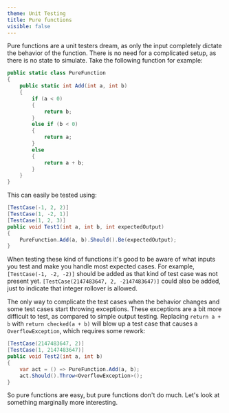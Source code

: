 ```yaml
---
theme: Unit Testing
title: Pure functions
visible: false
---
```


Pure functions are a unit testers dream, as only the input completely dictate the behavior of the function. There is no need for a complicated setup, as there is no state to simulate. Take the following function for example:

```csharp
public static class PureFunction
{
    public static int Add(int a, int b)
    {
        if (a < 0)
        {
            return b;
        }
        else if (b < 0)
        {
            return a;
        }
        else
        {
            return a + b;
        }
    }
}
```

This can easily be tested using:

```csharp
[TestCase(-1, 2, 2)]
[TestCase(1, -2, 1)]
[TestCase(1, 2, 3)]
public void Test1(int a, int b, int expectedOutput)
{
    PureFunction.Add(a, b).Should().Be(expectedOutput);
}
```

When testing these kind of functions it's good to be aware of what inputs you test and make you handle most expected cases. For example, `[TestCase(-1, -2, -2)]` should be added as that kind of test case was not present yet. `[TestCase(2147483647, 2, -2147483647)]` could also be added, just to indicate that integer rollover is allowed.

The only way to complicate the test cases when the behavior changes and some test cases start throwing exceptions. These exceptions are a bit more difficult to test, as compared to simple output testing. Replacing `return a + b` with `return checked(a + b)` will blow up a test case that causes a `OverflowException`, which requires some rework:

```csharp
[TestCase(2147483647, 2)]
[TestCase(1, 2147483647)]
public void Test2(int a, int b)
{
    var act = () => PureFunction.Add(a, b);
    act.Should().Throw<OverflowException>();
}
```

So pure functions are easy, but pure functions don't do much. Let's look at something marginally more interesting. 
